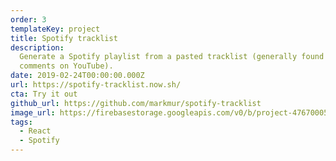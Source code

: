 ```yaml
---
order: 3
templateKey: project
title: Spotify tracklist
description:
  Generate a Spotify playlist from a pasted tracklist (generally found in
  comments on YouTube).
date: 2019-02-24T00:00:00.000Z
url: https://spotify-tracklist.now.sh/
cta: Try it out
github_url: https://github.com/markmur/spotify-tracklist
image_url: https://firebasestorage.googleapis.com/v0/b/project-4767000521921178323.appspot.com/o/projects%2Fspotify-tracklist-finder.png?alt=media
tags:
  - React
  - Spotify
---
```

